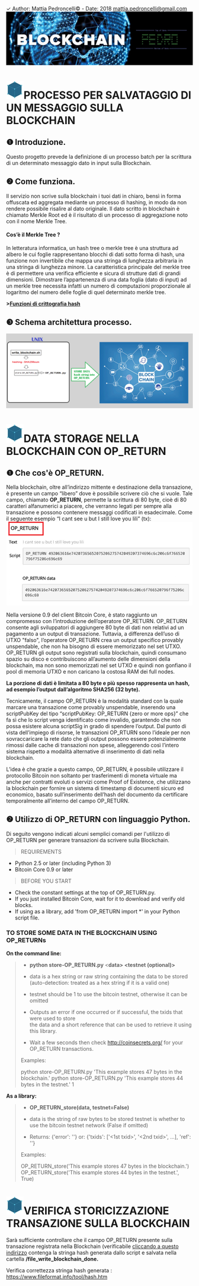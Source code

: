 ✓ Author: Mattia Pedroncelli© - Date: 2018  mattia.pedroncelli@gmail.com
![logo_project](./images/logo_project_pedro.jpg)


# ![block](./images/Block.jpg)PROCESSO PER SALVATAGGIO DI UN MESSAGGIO SULLA BLOCKCHAIN

## ❶ Introduzione.
Questo progetto prevede la definizione di un processo batch per la scrittura di un determinato messaggio dato in input sulla Blockchain.
 

## ❷	Come funziona.

Il servizio non scrive sulla blockchain i tuoi dati in chiaro, bensì in forma offuscata ed aggregata mediante un processo di hashing, in modo da non rendere possibile risalire al dato originale. Il dato scritto in blockchain è chiamato Merkle Root ed è il risultato di un processo di aggregazione noto con il nome Merkle Tree.

#### Cos’è il Merkle Tree ? 

In letteratura informatica, un hash tree o merkle tree è una struttura ad albero le cui foglie rappresentano blocchi di dati sotto forma di hash, una funzione non invertibile che mappa una stringa di lunghezza arbitraria in una stringa di lunghezza minore. La caratteristica principale del merkle tree è di permettere una verifica efficiente e sicura di strutture dati di grandi dimensioni.
Dimostrare l’appartenenza di una data foglia (dato di input) ad un merkle tree necessita infatti un numero di computazioni proporzionale al logaritmo del numero delle foglie di quel determinato merkle tree.
 
**>[Funzioni di crittografia hash](http://www.wikiwand.com/en/SHA-2)** 
 
## ❸ Schema architettura processo.

![schema_processo](./images/schema.png)
 
# ![block](./images/Block.jpg)DATA STORAGE NELLA BLOCKCHAIN CON OP_RETURN

## ❶	Che cos'è OP_RETURN.

Nella blockchain, oltre all’indirizzo mittente e destinazione della transazione, è presente un campo “libero” dove è possibile scrivere ciò che si vuole. Tale campo, chiamato **OP_RETURN**, permette la scrittura di 80 byte, cioè di 80 caratteri alfanumerici a piacere, che verranno legati per sempre alla transazione e possono contenere messaggi codificati in esadecimale.
Come il seguente esempio “I cant see u but I still love you lili” (tx):
![OP_RETURN](./images/OP_RETURN.png)

Nella versione 0.9 del client Bitcoin Core, è stato raggiunto un compromesso con l’introduzione dell’operatore OP_RETURN. OP_RETURN consente agli sviluppatori di aggiungere 80 byte di dati non relativi ad un pagamento a un output di transazione. Tuttavia, a differenza dell’uso di UTXO "falso", l’operatore OP_RETURN crea un output specifico provably unspendable, che non ha bisogno di essere memorizzato nel set UTXO. OP_RETURN gli output sono registrati sulla blockchain, quindi consumano spazio su disco e contribuiscono all’aumento delle dimensioni della blockchain, ma non sono memorizzati nel set UTXO e quindi non gonfiano il pool di memoria UTXO e non caricano la costosa RAM dei full nodes.

**La porzione di dati è limitata a 80 byte e più spesso rappresenta un hash, ad esempio l’output dall’algoritmo SHA256 (32 byte).** 

Tecnicamente, il campo OP_RETURN è la modalità standard con la quale marcare una transazione come provably unspendable, inserendo una scriptPubKey del tipo “scriptPubKey: OP_RETURN {zero or more ops}” che fa sì che lo script venga identificato come invalido, garantendo che non possa esistere alcuna scriptSig in grado di spendere l’output. Dal punto di vista dell’impiego di risorse, le transazioni OP_RTURN sono l’ideale per non sovraccaricare la rete dato che gli output possono essere potenzialmente rimossi dalle cache di transazioni non spese, alleggerendo così l’intero sistema rispetto a modalità alternative di inserimento di dati nella blockchain.

L’idea è che grazie a questo campo, OP_RETURN, è possibile utilizzare il protocollo Bitcoin non soltanto per trasferimenti di moneta virtuale ma anche per contratti evoluti o servizi come Proof of Existence, che utilizzano la blockchain per fornire un sistema di timestamp di documenti sicuro ed economico, basato sull’inserimento dell’hash del documento da certificare temporalmente all’interno del campo OP_RETURN.


## ❷ Utilizzo di OP_RETURN con linguaggio Python.

Di seguito vengono indicati alcuni semplici comandi per l'utilizzo di OP_RETURN per generare transazioni da scrivere sulla Blockchain.
   

>REQUIREMENTS
* Python 2.5 or later (including Python 3)
* Bitcoin Core 0.9 or later
 
>BEFORE YOU START 
* Check the constant settings at the top of OP_RETURN.py. 
* If you just installed Bitcoin Core, wait for it to download and verify old blocks.
* If using as a library, add 'from OP_RETURN import *' in your Python script file.
 

### TO STORE SOME DATA IN THE BLOCKCHAIN USING OP_RETURNs

**On the command line:**

>* **python store-OP_RETURN.py** <**data> <testnet (optional)>**
> 
>  - data is a hex string or raw string containing the data to be stored 
>    (auto-detection: treated as a hex string if it is a valid one)   
>  - testnet should be 1 to use the bitcoin testnet, otherwise it can be omitted 
> 
>  - Outputs an error if one occurred or if successful, the txids that were used to store  
>    the data and a short reference that can be used to retrieve it using this library. 
>  
>  - Wait a few seconds then check http://coinsecrets.org/ for your OP_RETURN transactions. 
>  
> Examples:
> 
>  python store-OP_RETURN.py 'This example stores 47 bytes in the blockchain.' 
>  python store-OP_RETURN.py 'This example stores 44 bytes in the testnet.' 1
   
    
**As a library:**
 
>* **OP_RETURN_store(data, testnet=False)**
> 
>  - data is the string of raw bytes to be stored 
>    testnet is whether to use the bitcoin testnet network (False if omitted) 
>   
>  - Returns: {'error': '<some error string>'} 
>         or: {'txids': ['<1st txid>', '<2nd txid>', ...],
>              'ref': '<ref for retrieving data>'}
>             
> Examples:
>  
>  OP_RETURN_store('This example stores 47 bytes in the blockchain.')  
>  OP_RETURN_store('This example stores 44 bytes in the testnet.', True)
  
# ![block](./images/Block.jpg)VERIFICA STORICIZZAZIONE TRANSAZIONE SULLA BLOCKCHAIN

Sarà sufficiente controllare che il campo OP_RETURN presente sulla transazione registrata nella Blockchain (verificabile [cliccando a questo indirizzo](https://www.blockchain.com/explorer) contenga la stringa hash generata dallo script e salvata nella cartella **/file_write_blockchain_done.**

Verifica correttezza stringa hash generata : https://www.fileformat.info/tool/hash.htm


